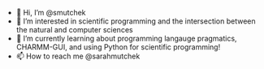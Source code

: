 - 👋 Hi, I’m @smutchek
- 👀 I’m interested in scientific programming and the intersection between the natural and computer sciences
- 🌱 I’m currently learning about programming langauge pragmatics, CHARMM-GUI, and using Python for scientific programming!
- 📫 How to reach me @sarahmutchek

<!---
smutchek/smutchek is a ✨ special ✨ repository because its `README.md` (this file) appears on your GitHub profile.
You can click the Preview link to take a look at your changes.
--->
